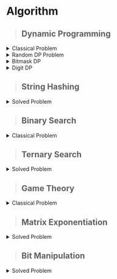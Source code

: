# Algorithm

>## Dynamic Programming

<details markdown = "1"><summary>Classical Problem</summary>
 
  [Problem-01 : DP on Grid](https://pastebin.com/yXdsbtSn/) 

  [Problem-02 (Knapsack) : ](https://atcoder.jp/contests/dp/tasks/dp_d) [My Solution](https://atcoder.jp/contests/dp/submissions/44843831)
  
  [Problem-03 (Tree coloring) :](https://atcoder.jp/contests/dp/tasks/dp_p?lang=en) [My Solution](https://atcoder.jp/contests/dp/submissions/45479281)

  [Problem-04 (LCS) :](https://atcoder.jp/contests/dp/tasks/dp_f?lang=en) [My Solution](https://atcoder.jp/contests/dp/submissions/45485499)

  [Problem-05 (Longest palindromic subsequence) :](https://onlinejudge.org/index.php?option=com_onlinejudge&Itemid=8&page=show_problem&problem=2092)
   [My Solution](https://pastebin.com/aW7HZQ9g)

   [Problem-06 (Coin combination) :](https://cses.fi/problemset/task/1635/) [>>Recursive solution ](https://cses.fi/paste/70f34ecd7b59166b6c86ec/) [>>Iterative Solution](https://cses.fi/paste/554d4bb1fd5726696c870c/)


[Problem-07 (Game) :](https://atcoder.jp/contests/dp/tasks/dp_l) [>>Solution](https://atcoder.jp/contests/dp/submissions/45697711)


 [Problem-08 (candy) :](https://atcoder.jp/contests/dp/tasks/dp_m) [>>My Solution](https://atcoder.jp/contests/dp/submissions/45957131)

 [Problem-09 (LIS+segment tree+co-ordinate compression) :](https://cses.fi/problemset/task/1145) [>>My Solution](https://cses.fi/paste/14efe728903db3246c19fb/)[>>Solution with Binary search](https://cses.fi/paste/ca67fd3322a99abe6c1a6e/)

 [Problem-10 (LIS+Segment tree) :](https://atcoder.jp/contests/dp/tasks/dp_q) [>>My Solution](https://atcoder.jp/contests/dp/submissions/46026528)

 [Problem-11 (Task Schedulling) :](https://cses.fi/problemset/task/1140/) [>>My Solution](https://cses.fi/paste/6c072e640787358f6f894f/)

 [Problem-12 (DP on Tree) :](https://codeforces.com/problemset/problem/1771/D)[>> My Solution](https://codeforces.com/contest/1771/submission/229949125)

 
</details>

<details markdown = "1"><summary>Random DP Problem</summary>

 [Problem-01 (Knapsack Variation) : ](https://codeforces.com/contest/812/problem/B) &nbsp; [My Solution](https://codeforces.com/contest/812/submission/228498928)

 [Problem-02 (DP+DSU) : ](https://codeforces.com/contest/741/problem/B) &nbsp; [My Solution](https://codeforces.com/contest/741/submission/228521967)

 [Problem-03 (knapsack) :](https://codeforces.com/contest/225/problem/C) &nbsp; [My Solution](https://codeforces.com/contest/225/submission/229642302)

 [Problem-04 (knapsack) :](https://codeforces.com/contest/1829/problem/H) &nbsp; [My Solution](https://codeforces.com/contest/1829/submission/229644568)

 [Problem-05 (knapsack) :](https://codeforces.com/contest/1856/problem/E1) &nbsp; [My Solution](https://codeforces.com/contest/1856/submission/229957861)

 [Problem-06 (knapsack) :](https://atcoder.jp/contests/abc303/tasks/abc303_d) &nbsp; [My Solution](https://atcoder.jp/contests/abc303/submissions/47838660)

 [Problem-07 (knapsack) :](https://codeforces.com/contest/711/problem/C) &nbsp; [My Solution](https://codeforces.com/contest/711/submission/234183591)

 [Problem-08 (knapsack) :](https://atcoder.jp/contests/abc128/tasks/abc128_d?lang=en) &nbsp; [My Solution](https://atcoder.jp/contests/abc128/submissions/48961794)

 [Problem-09 (Combinatorics+DP) :](https://www.codechef.com/problems/DISTELE?tab=statement) &nbsp; [My Solution](https://www.codechef.com/viewsolution/1038963983)
 
 [Problem-10 :](https://atcoder.jp/contests/abc114/tasks/abc114_d) &nbsp; [My Solution](https://atcoder.jp/contests/abc114/submissions/49188212)

 [Problem-11 :](https://www.codechef.com/problems/EXACTSAVINGS) &nbsp; [My Solution](https://www.codechef.com/viewsolution/1039646106)

 [Problem-12 :](https://codeforces.com/problemset/problem/1714/D) &nbsp; [My Solution](https://codeforces.com/contest/1714/submission/257176157)

 [Problem-13 :](https://atcoder.jp/contests/abc262/tasks/abc262_d?lang=en) &nbsp; [My Solution](https://atcoder.jp/contests/abc262/submissions/54208780)

 [Problem-14 :](https://codeforces.com/contest/245/problem/H) &nbsp; [My Solution](https://codeforces.com/contest/245/submission/265140910)

 [Problem-15 (BS+DP):](https://codeforces.com/contest/1982/problem/C) &nbsp; [My Solution](https://codeforces.com/contest/1982/submission/267460000)
 
 </details>

 <details markdown = "1"><summary>Bitmask DP</summary>

 [Problme-01 :](https://www.codechef.com/problems/TSHIRTS?tab=statement) &nbsp; [My Solution](https://www.codechef.com/viewsolution/1033929156)

 [Problem-02 :(Classic Problem)](https://ideone.com/NcwIuX)

 [Problem-03 :(Classic Problem)](https://ideone.com/ZLdMET)

 [Problem-03 :(With Hashing)](https://codeforces.com/contest/1950/problem/G) &nbsp; [My Solution](https://codeforces.com/contest/1950/submission/254014717)
 
 </details>

  </details>

 <details markdown = "1"><summary>Digit DP</summary>

 [Problem-01 :(Classic Problem)](https://ideone.com/SLmUn6)

 [Problem-02 :](https://lightoj.com/problem/investigation) &nbsp; [My Solution](https://lightoj.com/submission/3028774)

 [Problem-03 :](https://codeforces.com/contest/1036/problem/C) &nbsp; [My Solution](https://codeforces.com/contest/1036/submission/240877328)

[Problem-04 :](https://www.spoj.com/problems/PR003004/) &nbsp; [My Solution ](https://ideone.com/et1Tmy)
 
 [Problem-05 :](https://atcoder.jp/contests/abc336/tasks/abc336_e) &nbsp; [My Solution ](https://atcoder.jp/contests/abc336/submissions/49380064)
 
 </details>

 >## String Hashing

<details markdown = "1"><summary>Solved Problem</summary>

[Problem-01 (Longest Common Substring) :](https://acm.timus.ru/problem.aspx?space=1&num=1517) &nbsp;[>> My Solution](https://pastebin.com/V7HF5sit)

[Problem-02 (Pattern Matching) :](https://cses.fi/problemset/task/1753/) &nbsp; [>> My Solution](https://cses.fi/paste/7e1b1cf11ea2a6ce71aae5/)

[Problem-03 (Divisors of string) :](https://cses.fi/problemset/task/1733/)[>> My Solution](https://cses.fi/paste/9a97782d2fb7cafb7228e7/)

[Problem-04 (Cyclic Rotation) :](https://codeforces.com/contest/727/problem/E) &nbsp; [>>My Solution](https://codeforces.com/contest/727/submission/229781852)

[Problem-05 (Longest Common Prefix) :](https://www.codechef.com/problems/INSQ15_A) &nbsp; [>> My Solution](https://www.codechef.com/viewsolution/1027294076)

[Problem-06 (Substring Counting):](https://cses.fi/problemset/task/2106/) &nbsp; [>> My Solution](https://cses.fi/paste/a61a997a1abc29aa728dfa/)

[Problem-07 (Smallest Cyclic Rotation):](https://cses.fi/problemset/task/1110/) &nbsp;  [>> My Solution](https://cses.fi/paste/b625ed547255d1f372da99/)

[Problem-08 (Longest Palindromic substring):](https://cses.fi/problemset/task/1111/) &nbsp; [>>My Solution](https://cses.fi/paste/7264daa2e28575e07507e6/)

[Problem-09 (Hasing + segment tree):](https://cses.fi/problemset/task/2420/) &nbsp; [>>My Solution](https://cses.fi/paste/9472b488935c0d95750c95/)

[Problem-10 (Number of palindromic substring):](https://acmp.ru/asp/do/index.asp?main=task&id_course=2&id_section=18&id_topic=43&id_problem=285&locale=en) &nbsp;
[>>My Solution](https://pastebin.com/iMMsWrtP)

[Problem-11 (Hasing+dp):](https://codeforces.com/problemset/problem/835/D) &nbsp; [>>My Solution](https://codeforces.com/contest/835/submission/233638499)

[Problem-12](https://codeforces.com/contest/1849/problem/C) &nbsp; [>>My Solution](https://codeforces.com/contest/1849/submission/233667289)

 [Problem-13 :(With dp)](https://codeforces.com/contest/1950/problem/G) &nbsp; [>>My Solution](https://codeforces.com/contest/1950/submission/254014717)

 [Problem-14 : (Palindrome)](https://codeforces.com/contest/1951/problem/E) &nbsp; [>>My Solution](https://codeforces.com/contest/1951/submission/255525443)

 [Problem-15: ](https://codeforces.com/contest/126/problem/B) &nbsp; [>>My Solution](https://codeforces.com/contest/126/my)

 [Problem-16: (Hashing + dp) ](https://codeforces.com/problemset/problem/245/H) &nbsp; [>>My Solution](https://codeforces.com/contest/245/submission/265137296) &nbsp; [>>Dp solution](https://codeforces.com/contest/245/submission/265139387)

 [Problem-16: (Cyclic Shift)](https://acmp.ru/index.asp?main=task&id_task=829) &nbsp; [>>My solution](https://ideone.com/qW0LIM)
 
 
</details>
 
>## Binary Search
<details markdown = "1"><summary>Classical Problem</summary>
 
 [Problem-01:](https://atcoder.jp/contests/abc341/tasks/abc341_d) &nbsp; [My Solution](https://atcoder.jp/contests/abc341/submissions/50766162)

 [Problem-02:](https://codeforces.com/contest/1856/problem/C) &nbsp; [My Solution](https://codeforces.com/contest/1856/submission/253612361)
 
</details>

 >## Ternary Search
 <details markdown = "1"><summary>Solved Problem</summary>
  
  [Problem-01:](https://www.codechef.com/problems/ICM2003?tab=statement) &nbsp; [My Solution](https://www.codechef.com/viewsolution/1058939029)
  
 </details>
  
>## Game Theory
<details markdown = "1"><summary>Classical Problem</summary>
 
 [Problem-01: Nim Game variation](https://lightoj.com/problem/incredible-chess) &nbsp;[My Solution](https://lightoj.com/submission/3100835)

 [Problem-02: Nim Game variation](https://lightoj.com/problem/left-right) &nbsp; [My Solution](https://lightoj.com/submission/3100854)

 [Problem-03: Grundey Theorem(Nim variation)](https://lightoj.com/problem/again-stone-game) &nbsp; [My Solution](https://lightoj.com/submission/3119577)
 
</details>

 >## Matrix Exponentiation
 <details markdown = "1"><summary>Solved Problem</summary>
  
  [Problem-01:Fibonacci Number](https://cses.fi/problemset/task/1722/) &nbsp; [My Solution](https://cses.fi/paste/d0c0a2a2ad88ccdb8dc981/)

  [Problem-02:CSES 1096](https://cses.fi/problemset/task/1096/) &nbsp; [My Solution](https://cses.fi/paste/40317a9f39aa10c38dcc33/)
  
 </details>

   >## Bit Manipulation
 <details markdown = "1"><summary>Solved Problem</summary>
  
  [Problem-01: ](https://codeforces.com/gym/102134/problem/H) &nbsp; [My Solution](https://ideone.com/OuRNVq)
  
 </details>
